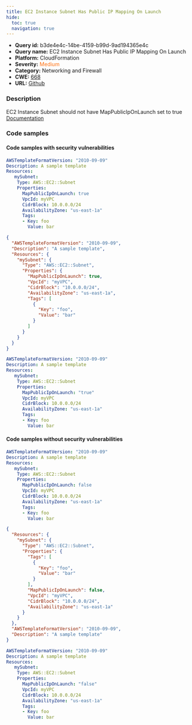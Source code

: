 ```yaml
---
title: EC2 Instance Subnet Has Public IP Mapping On Launch
hide:
  toc: true
  navigation: true
---
```


<style>
  .highlight .hll {
    background-color: #ff171742;
  }
  .md-content {
    max-width: 1100px;
    margin: 0 auto;
  }
</style>

-   **Query id:** b3de4e4c-14be-4159-b99d-9ad194365e4c
-   **Query name:** EC2 Instance Subnet Has Public IP Mapping On Launch
-   **Platform:** CloudFormation
-   **Severity:** <span style="color:#ff7213">Medium</span>
-   **Category:** Networking and Firewall
-   **CWE:** <a href="https://cwe.mitre.org/data/definitions/668.html" onclick="newWindowOpenerSafe(event, 'https://cwe.mitre.org/data/definitions/668.html')">668</a>
-   **URL:** [Github](https://github.com/Checkmarx/kics/tree/master/assets/queries/cloudFormation/aws/ec2_instance_subnet_has_public_ip_mapping_on_launch)

### Description
EC2 Instance Subnet should not have MapPublicIpOnLaunch set to true<br>
[Documentation](https://docs.aws.amazon.com/AWSCloudFormation/latest/UserGuide/aws-resource-ec2-subnet.html#cfn-ec2-subnet-mappubliciponlaunch)

### Code samples
#### Code samples with security vulnerabilities
```yaml title="Positive test num. 1 - yaml file" hl_lines="7"
AWSTemplateFormatVersion: "2010-09-09"
Description: A sample template
Resources:
   mySubnet:
    Type: AWS::EC2::Subnet
    Properties:
      MapPublicIpOnLaunch: true
      VpcId: myVPC
      CidrBlock: 10.0.0.0/24
      AvailabilityZone: "us-east-1a"
      Tags:
      - Key: foo
        Value: bar

```
```json title="Positive test num. 2 - json file" hl_lines="8"
{
  "AWSTemplateFormatVersion": "2010-09-09",
  "Description": "A sample template",
  "Resources": {
    "mySubnet": {
      "Type": "AWS::EC2::Subnet",
      "Properties": {
        "MapPublicIpOnLaunch": true,
        "VpcId": "myVPC",
        "CidrBlock": "10.0.0.0/24",
        "AvailabilityZone": "us-east-1a",
        "Tags": [
          {
            "Key": "foo",
            "Value": "bar"
          }
        ]
      }
    }
  }
}

```
```yaml title="Positive test num. 3 - yaml file" hl_lines="7"
AWSTemplateFormatVersion: "2010-09-09"
Description: A sample template
Resources:
   mySubnet:
    Type: AWS::EC2::Subnet
    Properties:
      MapPublicIpOnLaunch: "true"
      VpcId: myVPC
      CidrBlock: 10.0.0.0/24
      AvailabilityZone: "us-east-1a"
      Tags:
      - Key: foo
        Value: bar

```


#### Code samples without security vulnerabilities
```yaml title="Negative test num. 1 - yaml file"
AWSTemplateFormatVersion: "2010-09-09"
Description: A sample template
Resources:
   mySubnet:
    Type: AWS::EC2::Subnet
    Properties:
      MapPublicIpOnLaunch: false
      VpcId: myVPC
      CidrBlock: 10.0.0.0/24
      AvailabilityZone: "us-east-1a"
      Tags:
      - Key: foo
        Value: bar

```
```json title="Negative test num. 2 - json file"
{
  "Resources": {
    "mySubnet": {
      "Type": "AWS::EC2::Subnet",
      "Properties": {
        "Tags": [
          {
            "Key": "foo",
            "Value": "bar"
          }
        ],
        "MapPublicIpOnLaunch": false,
        "VpcId": "myVPC",
        "CidrBlock": "10.0.0.0/24",
        "AvailabilityZone": "us-east-1a"
      }
    }
  },
  "AWSTemplateFormatVersion": "2010-09-09",
  "Description": "A sample template"
}

```
```yaml title="Negative test num. 3 - yaml file"
AWSTemplateFormatVersion: "2010-09-09"
Description: A sample template
Resources:
   mySubnet:
    Type: AWS::EC2::Subnet
    Properties:
      MapPublicIpOnLaunch: "false"
      VpcId: myVPC
      CidrBlock: 10.0.0.0/24
      AvailabilityZone: "us-east-1a"
      Tags:
      - Key: foo
        Value: bar

```
